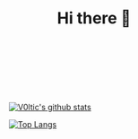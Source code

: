 <h1 align="center">Hi there 👋</h1>

<span style="padding: 100px; display:inline-block;">
  
  [![V0ltic's github stats](https://github-readme-stats.vercel.app/api?username=V0ltic&show_icons=true&theme=tokyonight)](https://github.com/V0ltic)

  [![Top Langs](https://github-readme-stats.vercel.app/api/top-langs/?username=V0ltic&theme=tokyonight)](https://github.com/V0ltic)
  
</span>
